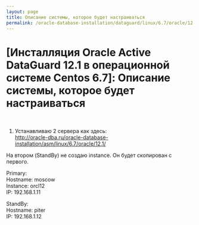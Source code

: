 ```yaml
---
layout: page
title: Описание системы, которое будет настраиваться
permalink: /oracle-database-installation/dataguard/linux/6.7/oracle/12.1/info-about-env/
---
```


# [Инсталляция Oracle Active DataGuard 12.1 в операционной системе Centos 6.7]: Описание системы, которое будет настраиваться



<br/>


1) Устанавливаю 2 сервера как здесь:  
http://oracle-dba.ru/oracle-database-installation/asm/linux/6.7/oracle/12.1/


На втором (StandBy) не создаю instance. Он будет скопирован с первого.


Primary:  
Hostname: moscow  
Instance: orcl12  
IP: 192.168.1.11  

StandBy:  
Hostname: piter  
IP: 192.168.1.12  
